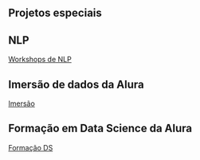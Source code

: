 ## Projetos especiais

## NLP

[Workshops de NLP](https://github.com/lingsv/NLP-Workshops)

## Imersão de dados da Alura

[Imersão](https://github.com/lingsv/imersao_alura_dados)

## Formação em Data Science da Alura

[Formação DS](https://github.com/lingsv/alura_ds)

